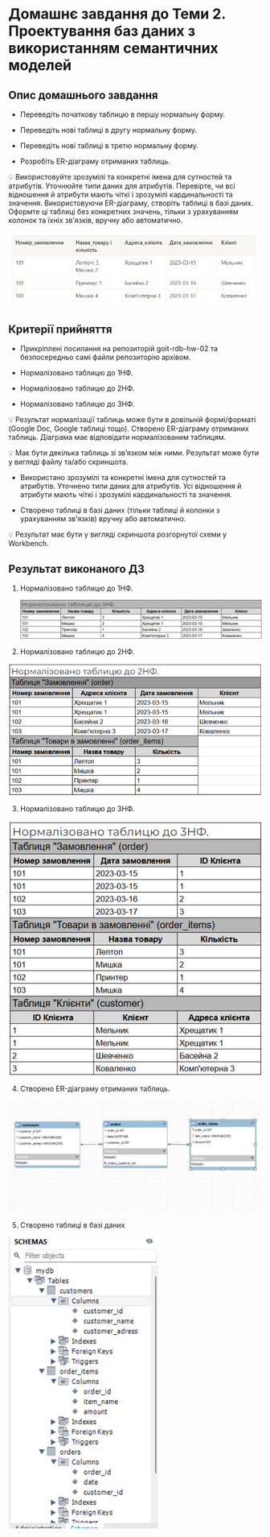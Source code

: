 # Домашнє завдання до Теми 2. Проектування баз даних з використанням семантичних моделей

## Опис домашнього завдання

- Переведіть початкову таблицю в першу нормальну форму.

- Переведіть нові таблиці в другу нормальну форму.

- Переведіть нові таблиці в третю нормальну форму.

- Розробіть ER-діаграму отриманих таблиць.

💡 Використовуйте зрозумілі та конкретні імена для сутностей та атрибутів. Уточнюйте типи даних для атрибутів. Перевірте, чи всі відношення й атрибути мають чіткі і зрозумілі кардинальності та значення.
Використовуючи ER-діаграму, створіть таблиці в базі даних. Оформте ці таблиці без конкретних значень, тільки з урахуванням колонок та їхніх зв'язків, вручну або автоматично.

![alt text](table.jpg)


## Критерії прийняття

- Прикріплені посилання на репозиторій goit-rdb-hw-02 та безпосередньо самі файли репозиторію архівом.

- Нормалізовано таблицю до 1НФ.

- Нормалізовано таблицю до 2НФ.

- Нормалізовано таблицю до 3НФ.

💡 Результат нормалізації таблиць може бути в довільній формі/форматі (Google Doc, Google таблиці тощо).
Створено ER-діаграму отриманих таблиць. Діаграма має відповідати нормалізованим таблицям.

💡 Має бути декілька таблиць зі зв’язком між ними. Результат може бути у вигляді файлу та/або скриншота.

- Використано зрозумілі та конкретні імена для сутностей та атрибутів. Уточнено типи даних для атрибутів. Усі відношення й атрибути мають чіткі і зрозумілі кардинальності та значення.

- Створено таблиці в базі даних (тільки таблиці й колонки з урахуванням зв'язків) вручну або автоматично.

💡 Результат має бути у вигляді скриншота розгорнутої схеми у Workbench.

## Результат виконаного ДЗ

1. Нормалізовано таблицю до 1НФ.

   ![alt text](1_NF.png)

2. Нормалізовано таблицю до 2НФ.

![alt text](2_NF.png)

3. Нормалізовано таблицю до 3НФ.

![alt text](3_NF.png)

4. Створено ER-діаграму отриманих таблиць.

![alt text](p4_diagram.png)

5. Створено таблиці в базі даних

![alt text](p5_schema.png)